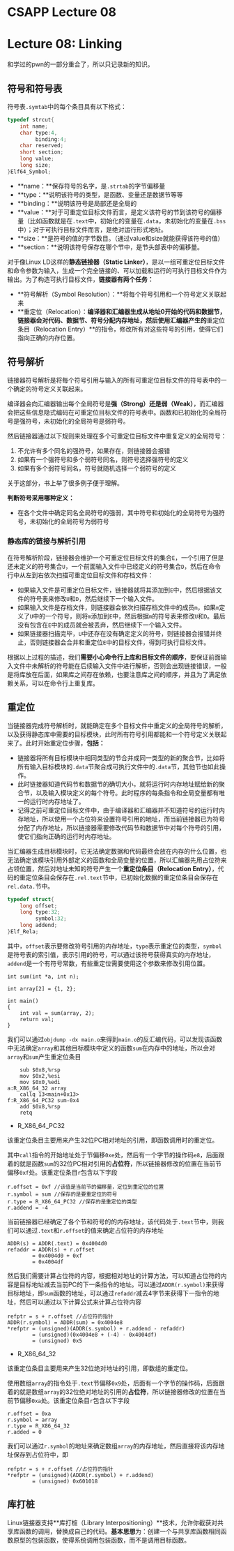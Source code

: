 # CSAPP Lecture 08


# Lecture 08: Linking

和学过的pwn的一部分重合了，所以只记录新的知识。

<!--more-->

## 符号和符号表

符号表`.symtab`中的每个条目具有以下格式：

```c
typedef strcut{
    int name;
    char type:4,
    	 binding:4;
    char reserved;
    short section;
    long value;
    long size;
}Elf64_Symbol;
```

- **name：**保存符号的名字，是`.strtab`的字节偏移量
- **type：**说明该符号的类型，是函数、变量还是数据节等等
- **binding：**说明该符号是局部还是全局的
- **value：**对于可重定位目标文件而言，是定义该符号的节到该符号的偏移量（比如函数就是在`.text`中，初始化的变量在`.data`，未初始化的变量在`.bss`中）；对于可执行目标文件而言，是绝对运行形式地址。
- **size：**是符号的值的字节数目。（通过value和size就能获得该符号的值）
- **section：**说明该符号保存在哪个节中，是节头部表中的偏移量。

对于像Linux LD这样的**静态链接器（Static Linker）**，是以一组可重定位目标文件和命令参数为输入，生成一个完全链接的、可以加载和运行的可执行目标文件作为输出。为了构造可执行目标文件，**链接器有两个任务：**

- **符号解析（Symbol Resolution）：**将每个符号引用和一个符号定义关联起来
- **重定位（Relocation）：**编译器和汇编器生成从地址0开始的代码和数据节，链接器会对代码、数据节、符号分配内存地址，然后使用汇编器产生的**重定位条目（Relocation Entry）**的指令，修改所有对这些符号的引用，使得它们指向正确的内存位置。

## 符号解析

链接器符号解析是将每个符号引用与输入的所有可重定位目标文件的符号表中的一个确定的符号定义关联起来。

编译器会向汇编器输出每个全局符号是**强（Strong）**还是**弱（Weak）**，而汇编器会把这些信息隐式编码在可重定位目标文件的符号表中。函数和已初始化的全局符号是强符号，未初始化的全局符号是弱符号。

然后链接器通过以下规则来处理在多个可重定位目标文件中重复定义的全局符号：

1. 不允许有多个同名的强符号，如果存在，则链接器会报错
2. 如果有一个强符号和多个弱符号同名，则符号选择强符号的定义
3. 如果有多个弱符号同名，符号就随机选择一个弱符号的定义

关于这部分，书上举了很多例子便于理解。

**判断符号采用哪种定义：**

- 在各个文件中确定同名全局符号的强弱，其中符号和初始化的全局符号为强符号，未初始化的全局符号为弱符号

### 静态库的链接与解析引用

在符号解析阶段，链接器会维护一个可重定位目标文件的集合`E`，一个引用了但是还未定义的符号集合`U`，一个前面输入文件中已经定义的符号集合`D`，然后在命令行中从左到右依次扫描可重定位目标文件和存档文件：

- 如果输入文件是可重定位目标文件，链接器就将其添加到`E`中，然后根据该文件的符号表来修改`U`和`D`，然后继续下一个输入文件。
- 如果输入文件是存档文件，则链接器会依次扫描存档文件中的成员`m`，如果`m`定义了`U`中的一个符号，则将`m`添加到`E`中，然后根据`m`的符号表来修改`U`和`D`。最后没有包含在`E`中的成员就会被丢弃，然后继续下一个输入文件。
- 如果链接器扫描完毕，`U`中还存在没有确定定义的符号，则链接器会报错并终止，否则链接器会合并和重定位`E`中的目标文件，得到可执行目标文件。

根据以上过程的描述，我们**需要小心命令行上库和目标文件的顺序**，要保证前面输入文件中未解析的符号能在后续输入文件中进行解析，否则会出现链接错误，一般是将库放在后面，如果库之间存在依赖，也要注意库之间的顺序，并且为了满足依赖关系，可以在命令行上重复库。

## 重定位

当链接器完成符号解析时，就能确定在多个目标文件中重定义的全局符号的解析，以及获得静态库中需要的目标模块，此时所有符号引用都能和一个符号定义关联起来了。此时开始重定位步骤，**包括：**

- 链接器将所有目标模块中相同类型的节合并成同一类型的新的聚合节，比如将所有输入目标模块的`.data`节聚合成可执行文件中的`.data`节，其他节也如此操作。
- 此时链接器知道代码节和数据节的确切大小，就将运行时内存地址赋给新的聚合节，以及输入模块定义的每个符号。此时程序的每条指令和全局变量都有唯一的运行时内存地址了。
- 记得之前可重定位目标文件中，由于编译器和汇编器并不知道符号的运行时内存地址，所以使用一个占位符来设置符号引用的地址，而当前链接器已为符号分配了内存地址，所以链接器需要修改代码节和数据节中对每个符号的引用，使它们指向正确的运行时内存地址。

当汇编器生成目标模块时，它无法确定数据和代码最终会放在内存的什么位置，也无法确定该模块引用外部定义的函数和全局变量的位置，所以汇编器先用占位符来占领位置，然后对地址未知的符号产生一个**重定位条目（Relocation Entry）**，代码的重定位条目会保存在`.rel.text`节中，已初始化数据的重定位条目会保存在`rel.data.`节中。

```c
typedef struct{
    long offset;
    long type:32;
    	 symbol:32;
    long addend;
}Elf_Rela;
```

其中，`offset`表示要修改符号引用的内存地址，`type`表示重定位的类型，`symbol`是符号表的索引值，表示引用的符号，可以通过该符号获得真实的内存地址，`addend`是一个有符号常数，有些重定位需要使用这个参数来修改引用位置。

```assembly
int sum(int *a, int n);

int array[2] = {1, 2};

int main()
{
	int val = sum(array, 2);
	return val;
}
```

我们可以通过`objdump -dx main.o`来得到`main.o`的反汇编代码，可以发现该函数中无法确定`array`和其他目标模块中定义的函数`sum`在内存中的地址，所以会对`array`和`sum`产生重定位条目

```assembly
	sub	$0x8,%rsp
	mov $0x2,%esi
	mov	$0x0,%edi
a:R_X86_64_32 array
	callq 13<main+0x13>
f:R_X86_64_PC32 sum-0x4
	add	$0x8,%rsp
	retq
```

- R_X86_64_PC32

该重定位条目主要用来产生32位PC相对地址的引用，即函数调用时的重定位。

其中`call`指令的开始地址处于节偏移`0xe`处，然后有一个字节的操作码`e8`，后面跟着的就是函数`sum`的32位PC相对引用的**占位符**，所以链接器修改的位置在当前节偏移`0xf`处。该重定位条目`r`包含以下字段

```text
r.offset = 0xf //该值是当前节的偏移量，定位到重定位的位置
r.symbol = sum //保存的是要重定位的符号
r.type = R_X86_64_PC32 //保存的是重定位的类型
r.addend = -4 
```

当前链接器已经确定了各个节和符号的的内存地址，该代码处于`.text`节中，则我们可以通过`.text`和`r.offset`的值来确定占位符的内存地址

```text
ADDR(s) = ADDR(.text) = 0x4004d0
refaddr = ADDR(s) + r.offset
        = 0x4004d0 + 0xf
        = 0x4004df
```

然后我们需要计算占位符的内容，根据相对地址的计算方法，可以知道占位符的内容是目标地址减去当前PC的下一条指令的地址。可以通过`ADDR(r.symbol)`来获得目标地址，即`sum`函数的地址，可以通过`refaddr`减去4字节来获得下一指令的地址，然后可以通过以下计算公式来计算占位符内容

```text
refptr = s + r.offset //占位符的指针
ADDR(r.symbol) = ADDR(sum) = 0x4004e8
*refptr = (unsigned)(ADDR(s.symbol) + r.addend - refaddr)
        = (unsigned)(0x4004e8 + (-4) - 0x4004df)
        = (unsigned) 0x5
```

- R_X86_64_32

该重定位条目主要用来产生32位绝对地址的引用，即数组的重定位。

使用数组`array`的指令处于`.text`节偏移`0x9`处，后面有一个字节的操作码，后面跟着的就是数组`array`的32位绝对地址的引用的**占位符**，所以链接器修改的位置在当前节偏移`0xa`处。该重定位条目`r`包含以下字段

```text
r.offset = 0xa
r.symbol = array
r.type = R_X86_64_32
r.added = 0
```

我们可以通过`r.symbol`的地址来确定数组`array`的内存地址，然后直接将该内存地址保存到占位符中，即

```text
refptr = s + r.offset //占位符的指针
*refptr = (unsigned)(ADDR(r.symbol) + r.addend)
        = (unsigned) 0x601018 
```

## 库打桩

Linux链接器支持**库打桩（Library Interpositioning）**技术，允许你截获对共享库函数的调用，替换成自己的代码。**基本思想**为：创建一个与共享库函数相同函数原型的包装函数，使得系统调用包装函数，而不是调用目标函数。

